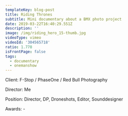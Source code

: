 ```yaml
---
templateKey: blog-post
title: Riding Thrones
subtitle: Mini documentary about a BMX photo project
date: 2019-03-22T16:40:29.551Z
description: ''
image: /img/riding_hero_15-thumb.jpg
videoType: vimeo
videoId: '304565718'
ratio: 1.778
isFrontPage: false
tags:
  - documentary
  - onemanshow
---
```

Client: F-Stop / PhaseOne / Red Bull Photography



Director: Me



Position: Director, DP, Droneshots, Editor, Sounddesigner



Awards: -
